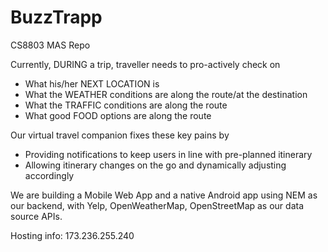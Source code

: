 # BuzzTrapp
CS8803 MAS Repo

Currently, DURING a trip, traveller needs to pro-actively check on
* What his/her NEXT LOCATION is
* What the WEATHER conditions are along the route/at the destination
* What the TRAFFIC conditions are along the route
* What good FOOD options are along the route

Our virtual travel companion fixes these key pains by
* Providing notifications to keep users in line with pre-planned itinerary
* Allowing itinerary changes on the go and dynamically adjusting accordingly

We are building a Mobile Web App and a native Android app using NEM as our backend, with Yelp, OpenWeatherMap, OpenStreetMap as our data source APIs.



Hosting info: 173.236.255.240